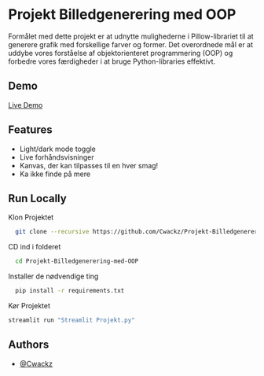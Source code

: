 
# Projekt Billedgenerering med OOP

Formålet med dette projekt er at udnytte mulighederne i Pillow-librariet til at generere grafik med forskellige farver og former. Det overordnede mål er at uddybe vores forståelse af objektorienteret programmering (OOP) og forbedre vores færdigheder i at bruge Python-libraries effektivt. 

## Demo

[Live Demo](https://projekt-billedgenerering-med-oop.streamlit.app/)


## Features

- Light/dark mode toggle
- Live forhåndsvisninger
- Kanvas, der kan tilpasses til en hver smag!
- Ka ikke finde på mere


## Run Locally

Klon Projektet

```bash
  git clone --recursive https://github.com/Cwackz/Projekt-Billedgenerering-med-OOP
```
CD ind i folderet
```bash
  cd Projekt-Billedgenerering-med-OOP
```
Installer de nødvendige ting
```bash
  pip install -r requirements.txt
```

Kør Projektet
```bash
streamlit run "Streamlit Projekt.py"
```

## Authors

- [@Cwackz](https://www.github.com/Cwackz)

